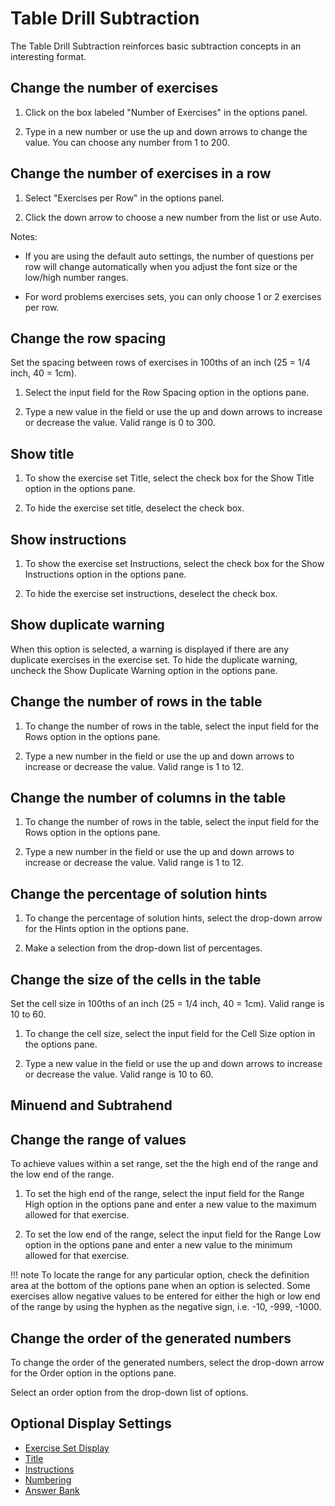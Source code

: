 # Table Drill Subtraction

The Table Drill Subtraction reinforces basic subtraction concepts in an interesting format.

## Change the number of exercises

1. Click on the box labeled "Number of Exercises" in the options panel.

2. Type in a new number or use the up and down arrows to change the value. You can choose any number from 1 to 200.

## Change the number of exercises in a row

1. Select "Exercises per Row" in the options panel.

2. Click the down arrow to choose a new number from the list or use Auto.

Notes:

- If you are using the default auto settings, the number of questions per row will change automatically when you adjust the font size or the low/high number ranges.

- For word problems exercises sets, you can only choose 1 or 2 exercises per row.

## Change the row spacing

Set the spacing between rows of exercises in 100ths of an inch (25 = 1/4 inch, 40 = 1cm).

1. Select the input field for the Row Spacing option in the options pane.

2. Type a new value in the field or use the up and down arrows to increase or decrease the value. Valid range is 0 to 300.

## Show title

1. To show the exercise set Title, select the check box for the Show Title option in the options pane.

2. To hide the exercise set title, deselect the check box.

## Show instructions

1. To show the exercise set Instructions, select the check box for the Show Instructions option in the options pane.

2. To hide the exercise set instructions, deselect the check box.

## Show duplicate warning

When this option is selected, a warning is displayed if there are any duplicate exercises in the exercise set. To hide the duplicate warning, uncheck the Show Duplicate Warning option in the options pane.

## Change the number of rows in the table

1. To change the number of rows in the table, select the input field for the Rows option in the options pane.

2. Type a new number in the field or use the up and down arrows to increase or decrease the value. Valid range is 1 to 12.

## Change the number of columns in the table

1. To change the number of rows in the table, select the input field for the Rows option in the options pane.

2. Type a new number in the field or use the up and down arrows to increase or decrease the value. Valid range is 1 to 12.

## Change the percentage of solution hints

1. To change the percentage of solution hints, select the drop-down arrow for the Hints option in the options pane.

2. Make a selection from the drop-down list of percentages.

## Change the size of the cells in the table

Set the cell size in 100ths of an inch (25 = 1/4 inch, 40 = 1cm). Valid range is 10 to 60.

1. To change the cell size, select the input field for the Cell Size option in the options pane.

2. Type a new value in the field or use the up and down arrows to increase or decrease the value. Valid range is 10 to 60.

## Minuend and Subtrahend

## Change the range of values

To achieve values within a set range, set the the high end of the range and the low end of the range.

1. To set the high end of the range, select the input field for the Range High option in the options pane and enter a new value to the maximum allowed for that exercise.

2. To set the low end of the range, select the input field for the Range Low option in the options pane and enter a new value to the minimum allowed for that exercise.

!!! note
    To locate the range for any particular option, check the definition area at the bottom of the options pane when an option is selected. Some exercises allow negative values to be entered for either the high or low end of the range by using the hyphen as the negative sign, i.e. -10, -999, -1000.

## Change the order of the generated numbers

To change the order of the generated numbers, select the drop-down arrow for the Order option in the options pane.

Select an order option from the drop-down list of options.

## Optional Display Settings

- [Exercise Set Display](../../options/exercise-set-display-options.md)
- [Title](../../options/title-display-options.md)
- [Instructions](../../options/instructions-display-options.md)
- [Numbering](../../options/numbering-display-options.md)
- [Answer Bank](../../options/answer-bank-display-options.md)
